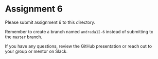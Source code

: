 # Assignment 6

Please submit assignment 6 to this directory.

Remember to create a branch named `andrada12-6` 
instead of submitting to the `master` branch.

If you have any questions, review the GitHub presentation or reach
out to your group or mentor on Slack.
